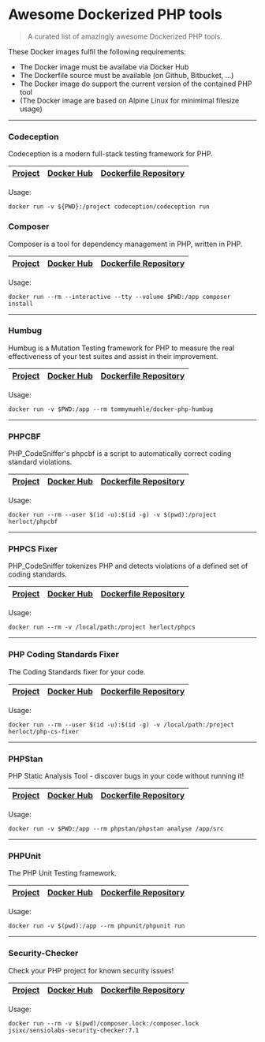 # Awesome Dockerized PHP tools

> A curated list of amazingly awesome Dockerized PHP tools.

These Docker images fulfil the following requirements:

* The Docker image must be availabe via Docker Hub
* The Dockerfile source must be available (on Github, Bitbucket, ...)
* The Docker image do support the current version of the contained PHP tool
* (The Docker image are based on Alpine Linux for minimimal filesize usage)

---

### Codeception

Codeception is a modern full-stack testing framework for PHP.

| [Project](http://codeception.com/) | [Docker Hub](https://hub.docker.com/r/codeception/codeception/) | [Dockerfile Repository](https://github.com/Codeception/Codeception)
| ------------- | ------------- | ------------- |

Usage:

```
docker run -v ${PWD}:/project codeception/codeception run
```

### Composer

Composer is a tool for dependency management in PHP, written in PHP.

| [Project](https://getcomposer.org/) | [Docker Hub](https://hub.docker.com/_/composer/) | [Dockerfile Repository](https://github.com/composer/docker)
| ------------- | ------------- | ------------- |

Usage:

```
docker run --rm --interactive --tty --volume $PWD:/app composer install
```

---

### Humbug

Humbug is a Mutation Testing framework for PHP to measure the real effectiveness of your test suites and assist in their improvement.

| [Project](https://github.com/padraic/humbug) | [Docker Hub](https://hub.docker.com/r/tommymuehle/docker-php-humbug/) | [Dockerfile Repository](https://github.com/tommy-muehle/docker-php-humbug)
| ------------- | ------------- | ------------- |

Usage:

```
docker run -v $PWD:/app --rm tommymuehle/docker-php-humbug
```

---

### PHPCBF

PHP_CodeSniffer's phpcbf is a script to automatically correct coding standard violations.

| [Project](https://github.com/squizlabs/PHP_CodeSniffer) | [Docker Hub](https://hub.docker.com/r/herloct/phpcbf/) | [Dockerfile Repository](https://github.com/herloct/docker-phpcbf)
| ------------- | ------------- | ------------- |

Usage:

```
docker run --rm --user $(id -u):$(id -g) -v $(pwd):/project herloct/phpcbf
```

---

### PHPCS Fixer

PHP_CodeSniffer tokenizes PHP and detects violations of a defined set of coding standards.

| [Project](https://github.com/squizlabs/PHP_CodeSniffer) | [Docker Hub](https://hub.docker.com/r/herloct/phpcs/) | [Dockerfile Repository](https://github.com/herloct/docker-phpcs)
| ------------- | ------------- | ------------- |

Usage:

```
docker run --rm -v /local/path:/project herloct/phpcs
```

---

### PHP Coding Standards Fixer

The Coding Standards fixer for your code.

| [Project](http://cs.sensiolabs.org/) | [Docker Hub](https://hub.docker.com/r/herloct/php-cs-fixer/) | [Dockerfile Repository](https://github.com/herloct/docker-php-cs-fixer)
| ------------- | ------------- | ------------- |

Usage:

```
docker run --rm --user $(id -u):$(id -g) -v /local/path:/project herloct/php-cs-fixer
```

---

### PHPStan

PHP Static Analysis Tool - discover bugs in your code without running it!

| [Project](https://github.com/phpstan/phpstan) | [Docker Hub](https://hub.docker.com/r/phpstan/phpstan/) | [Dockerfile Repository](https://github.com/phpstan/docker-image)
| ------------- | ------------- | ------------- |

Usage:

```
docker run -v $PWD:/app --rm phpstan/phpstan analyse /app/src
```

---

### PHPUnit

The PHP Unit Testing framework.

| [Project](https://phpunit.de) | [Docker Hub](https://hub.docker.com/r/phpunit/phpunit/) | [Dockerfile Repository](https://github.com/JulienBreux/phpunit-docker)
| ------------- | ------------- | ------------- |

Usage:

```
docker run -v $(pwd):/app --rm phpunit/phpunit run
```

---

### Security-Checker

Check your PHP project for known security issues!

| [Project](https://security.sensiolabs.org/) | [Docker Hub](https://hub.docker.com/r/jsixc/sensiolabs-security-checker/) | [Dockerfile Repository](https://github.com/jak/sensiolabs-security-checker-docker)
| ------------- | ------------- | ------------- |

Usage:

```
docker run --rm -v $(pwd)/composer.lock:/composer.lock jsixc/sensiolabs-security-checker:7.1
```
